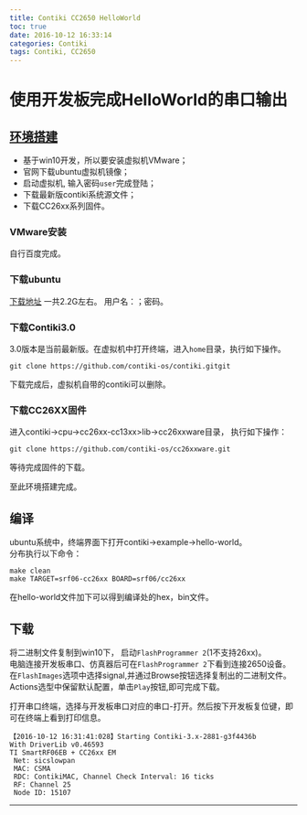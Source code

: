 ```yaml
---
title: Contiki CC2650 HelloWorld
toc: true
date: 2016-10-12 16:33:14
categories: Contiki
tags: Contiki, CC2650
---
```



# 使用开发板完成HelloWorld的串口输出
## [环境搭建](http://www.contiki-os.org/start.html)
* 基于win10开发，所以要安装虚拟机VMware；
* 官网下载ubuntu虚拟机镜像；
* 启动虚拟机, 输入密码`user`完成登陆；
* 下载最新版contiki系统源文件；
* 下载CC26xx系列固件。

<!--more-->

### VMware安装
自行百度完成。

### 下载ubuntu
[下载地址](https://sourceforge.net/projects/contiki/files/Instant%20Contiki/)
一共2.2G左右。 用户名：；密码。 

### 下载Contiki3.0
3.0版本是当前最新版。在虚拟机中打开终端，进入`home`目录，执行如下操作。
```
git clone https://github.com/contiki-os/contiki.git​git
```
下载完成后，虚拟机自带的contiki可以删除。

### 下载CC26XX固件
进入contiki->cpu->cc26xx-cc13xx>lib->cc26xxware目录，
执行如下操作：
```
git clone https://github.com/contiki-os/cc26xxware.git
```
等待完成固件的下载。

至此环境搭建完成。

## 编译
ubuntu系统中，终端界面下打开contiki->example->hello-world。  
分布执行以下命令：
```
make clean
make TARGET=srf06-cc26xx BOARD=srf06/cc26xx
```
在hello-world文件加下可以得到编译处的hex，bin文件。
## 下载
将二进制文件复制到win10下，
启动`FlashProgrammer 2`(1不支持26xx)。  
电脑连接开发板串口、仿真器后可在`FlashProgrammer 2`下看到连接2650设备。
在`FlashImages`选项中选择signal,并通过Browse按钮选择复制出的二进制文件。 
Actions选型中保留默认配置，单击`Play`按钮,即可完成下载。

打开串口终端，选择与开发板串口对应的串口-打开。然后按下开发板复位键，即可在终端上看到打印信息。
```
【2016-10-12 16:31:41:028】Starting Contiki-3.x-2881-g3f4436b
With DriverLib v0.46593
TI SmartRF06EB + CC26xx EM
 Net: sicslowpan
 MAC: CSMA
 RDC: ContikiMAC, Channel Check Interval: 16 ticks
 RF: Channel 25
 Node ID: 15107
```

***
